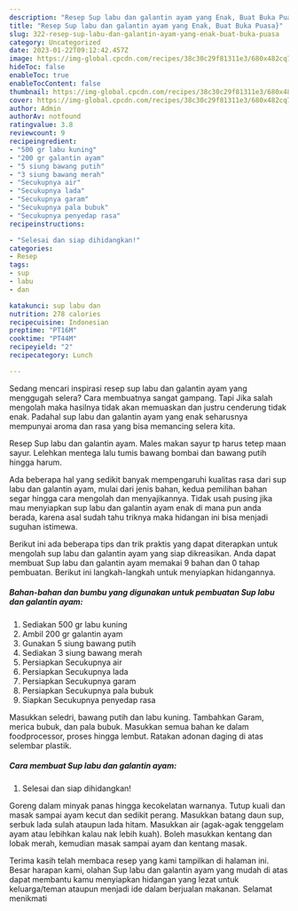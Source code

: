 ```yaml
---
description: "Resep Sup labu dan galantin ayam yang Enak, Buat Buka Puasa}"
title: "Resep Sup labu dan galantin ayam yang Enak, Buat Buka Puasa}"
slug: 322-resep-sup-labu-dan-galantin-ayam-yang-enak-buat-buka-puasa
category: Uncategorized
date: 2023-01-22T09:12:42.457Z
image: https://img-global.cpcdn.com/recipes/38c30c29f81311e3/680x482cq70/sup-labu-dan-galantin-ayam-foto-resep-utama.jpg
hideToc: false
enableToc: true
enableTocContent: false
thumbnail: https://img-global.cpcdn.com/recipes/38c30c29f81311e3/680x482cq70/sup-labu-dan-galantin-ayam-foto-resep-utama.jpg
cover: https://img-global.cpcdn.com/recipes/38c30c29f81311e3/680x482cq70/sup-labu-dan-galantin-ayam-foto-resep-utama.jpg
author: Admin
authorAv: notfound
ratingvalue: 3.8
reviewcount: 9
recipeingredient:
- "500 gr labu kuning"
- "200 gr galantin ayam"
- "5 siung bawang putih"
- "3 siung bawang merah"
- "Secukupnya air"
- "Secukupnya lada"
- "Secukupnya garam"
- "Secukupnya pala bubuk"
- "Secukupnya penyedap rasa"
recipeinstructions:

- "Selesai dan siap dihidangkan!"
categories:
- Resep
tags:
- sup
- labu
- dan

katakunci: sup labu dan 
nutrition: 278 calories
recipecuisine: Indonesian
preptime: "PT16M"
cooktime: "PT44M"
recipeyield: "2"
recipecategory: Lunch

---
```



Sedang mencari inspirasi resep sup labu dan galantin ayam yang menggugah selera? Cara membuatnya sangat gampang. Tapi Jika salah mengolah maka hasilnya tidak akan memuaskan dan justru cenderung tidak enak. Padahal sup labu dan galantin ayam yang enak seharusnya mempunyai aroma dan rasa yang bisa memancing selera kita.


Resep Sup labu dan galantin ayam. Males makan sayur tp harus tetep maan sayur. Lelehkan mentega lalu tumis bawang bombai dan bawang putih hingga harum.

Ada beberapa hal yang sedikit banyak mempengaruhi kualitas rasa dari sup labu dan galantin ayam, mulai dari jenis bahan, kedua pemilihan bahan segar hingga cara mengolah dan menyajikannya. Tidak usah pusing jika mau menyiapkan sup labu dan galantin ayam enak di mana pun anda berada, karena asal sudah tahu triknya maka hidangan ini bisa menjadi suguhan istimewa.


Berikut ini ada beberapa tips dan trik praktis yang dapat diterapkan untuk mengolah sup labu dan galantin ayam yang siap dikreasikan. Anda dapat membuat Sup labu dan galantin ayam memakai 9 bahan dan 0 tahap pembuatan. Berikut ini langkah-langkah untuk menyiapkan hidangannya.

<!--inarticleads1-->

##### Bahan-bahan dan bumbu yang digunakan untuk pembuatan Sup labu dan galantin ayam:

1. Sediakan 500 gr labu kuning
1. Ambil 200 gr galantin ayam
1. Gunakan 5 siung bawang putih
1. Sediakan 3 siung bawang merah
1. Persiapkan Secukupnya air
1. Persiapkan Secukupnya lada
1. Persiapkan Secukupnya garam
1. Persiapkan Secukupnya pala bubuk
1. Siapkan Secukupnya penyedap rasa


Masukkan seledri, bawang putih dan labu kuning. Tambahkan Garam, merica bubuk, dan pala bubuk. Masukkan semua bahan ke dalam foodprocessor, proses hingga lembut. Ratakan adonan daging di atas selembar plastik. 

<!--inarticleads2-->

##### Cara membuat Sup labu dan galantin ayam:


1. Selesai dan siap dihidangkan!

Goreng dalam minyak panas hingga kecokelatan warnanya. Tutup kuali dan masak sampai ayam kecut dan sedikit perang. Masukkan batang daun sup, serbuk lada sulah ataupun lada hitam. Masukkan air (agak-agak tenggelam ayam atau lebihkan kalau nak lebih kuah). Boleh masukkan kentang dan lobak merah, kemudian masak sampai ayam dan kentang masak. 

Terima kasih telah membaca resep yang kami tampilkan di halaman ini. Besar harapan kami, olahan Sup labu dan galantin ayam yang mudah di atas dapat membantu kamu menyiapkan hidangan yang lezat untuk keluarga/teman ataupun menjadi ide dalam berjualan makanan. Selamat menikmati
